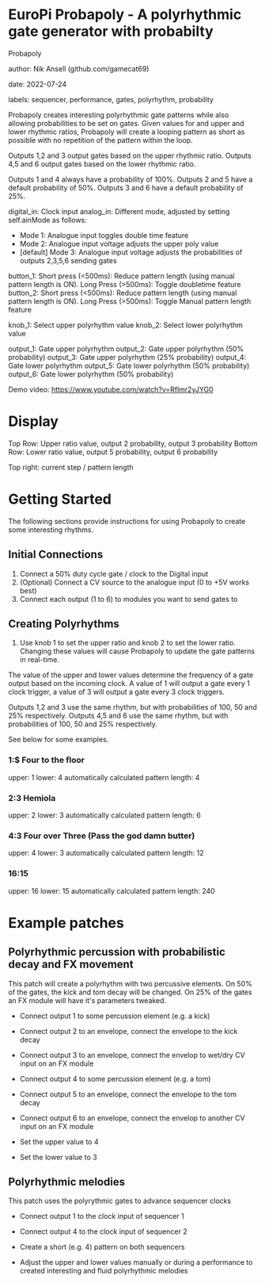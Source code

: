 # EuroPi Probapoly - A polyrhythmic gate generator with probabilty

Probapoly

author: Nik Ansell (github.com/gamecat69)

date: 2022-07-24

labels: sequencer, performance, gates, polyrhythm, probability

Probapoly creates interesting polyrhythmic gate patterns while also allowing probabilities to be set on gates.
Given values for and upper and lower rhythmic ratios, Probapoly will create a looping pattern as short as possible with no repetition of the pattern within the loop.

Outputs 1,2 and 3 output gates based on the upper rhythmic ratio. Outputs 4,5 and 6 output gates based on the lower rhythmic ratio.

Outputs 1 and 4 always have a probability of 100%. Outputs 2 and 5 have a default probability of 50%. Outputs 3 and 6 have a default probability of 25%.

digital_in: Clock input
analog_in: Different mode, adjusted by setting self.ainMode as follows:
- Mode 1: Analogue input toggles double time feature
- Mode 2: Analogue input voltage adjusts the upper poly value
- [default] Mode 3: Analogue input voltage adjusts the probabilities of outputs 2,3,5,6 sending gates

button_1:
    Short press (<500ms): Reduce pattern length (using manual pattern length is ON).
    Long Press (>500ms): Toggle doubletime feature
button_2:
    Short press (<500ms): Reduce pattern length (using manual pattern length is ON).
    Long Press (>500ms): Toggle Manual pattern length feature

knob_1: Select upper polyrhythm value
knob_2: Select lower polyrhythm value

output_1: Gate upper polyrhythm
output_2: Gate upper polyrhythm (50% probability)
output_3: Gate upper polyrhythm (25% probability)
output_4: Gate lower polyrhythm
output_5: Gate lower polyrhythm (50% probability)
output_6: Gate lower polyrhythm (50% probability)

Demo video: https://www.youtube.com/watch?v=Rflmr2yJYG0

# Display

Top Row: Upper ratio value, output 2 probability, output 3 probability
Bottom Row: Lower ratio value, output 5 probability, output 6 probability

Top right: current step / pattern length

# Getting Started

The following sections provide instructions for using Probapoly to create some interesting rhythms.

## Initial Connections
1. Connect a 50% duty cycle gate / clock to the Digital input
2. (Optional) Connect a CV source to the analogue input (0 to +5V works best)
3. Connect each output (1 to 6) to modules you want to send gates to

## Creating Polyrhythms

1. Use knob 1 to set the upper ratio and knob 2 to set the lower ratio. Changing these values will cause Probapoly to update the gate patterns in real-time.

The value of the upper and lower values determine the frequency of a gate output based on the incoming clock. A value of 1 will output a gate every 1 clock trigger, a value of 3 will output a gate every 3 clock triggers.

Outputs 1,2 and 3 use the same rhythm, but with probabilities of 100, 50 and 25% respectively.
Outputs 4,5 and 6 use the same rhythm, but with probabilities of 100, 50 and 25% respectively.

See below for some examples.

### 1:$ Four to the floor
upper: 1
lower: 4
automatically calculated pattern length: 4

### 2:3 Hemiola
upper: 2
lower: 3
automatically calculated pattern length: 6

### 4:3 Four over Three (Pass the god damn butter)
upper: 4
lower: 3
automatically calculated pattern length: 12

### 16:15
upper: 16
lower: 15
automatically calculated pattern length: 240

# Example patches

## Polyrhythmic percussion with probabilistic decay and FX movement

This patch will create a polyrhythm with two percussive elements. On 50% of the gates, the kick and tom decay will be changed. On 25% of the gates an FX module will have it's parameters tweaked.

- Connect output 1 to some percussion element (e.g. a kick)
- Connect output 2 to an envelope, connect the envelope to the kick decay
- Connect output 3 to an envelope, connect the envelop to wet/dry CV input on an FX module

- Connect output 4 to some percussion element (e.g. a tom)
- Connect output 5 to an envelope, connect the envelope to the tom decay
- Connect output 6 to an envelope, connect the envelop to another CV input on an FX module

- Set the upper value to 4
- Set the lower value to 3

## Polyrhythmic melodies

This patch uses the polyrythmic gates to advance sequencer clocks

- Connect output 1 to the clock input of sequencer 1
- Connect output 4 to the clock input of sequencer 2

- Create a short (e.g. 4) pattern on both sequencers

- Adjust the upper and lower values manually or during a performance to created interesting and fluid polyrhythmic melodies